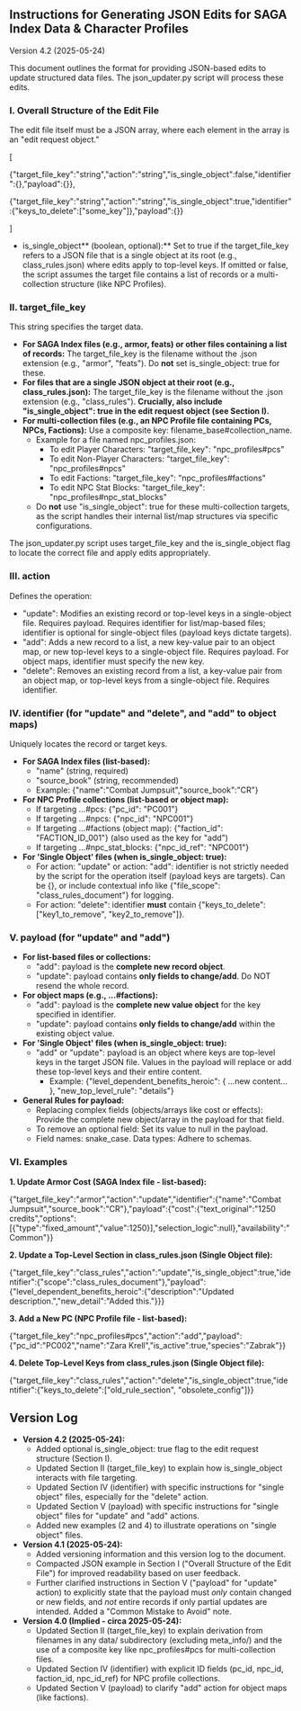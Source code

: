 ## Instructions for Generating JSON Edits for SAGA Index Data & Character Profiles

Version 4.2 (2025-05-24)

This document outlines the format for providing JSON-based edits to update structured data files. The json_updater.py script will process these edits.


### I. Overall Structure of the Edit File

The edit file itself must be a JSON array, where each element in the array is an "edit request object."

[

  {"target_file_key":"string","action":"string","is_single_object":false,"identifier":{},"payload":{}},

  {"target_file_key":"string","action":"string","is_single_object":true,"identifier":{"keys_to_delete":["some_key"]},"payload":{}}

]



* is_single_object** (boolean, optional):** Set to true if the target_file_key refers to a JSON file that is a single object at its root (e.g., class_rules.json) where edits apply to top-level keys. If omitted or false, the script assumes the target file contains a list of records or a multi-collection structure (like NPC Profiles).


### II. target_file_key

This string specifies the target data.



* **For SAGA Index files (e.g., armor, feats) or other files containing a list of records:** The target_file_key is the filename without the .json extension (e.g., "armor", "feats"). Do **not** set is_single_object: true for these.
* **For files that are a single JSON object at their root (e.g., **class_rules.json**):** The target_file_key is the filename without the .json extension (e.g., "class_rules"). **Crucially, also include **"is_single_object": true** in the edit request object (see Section I).**
* **For multi-collection files (e.g., an NPC Profile file containing PCs, NPCs, Factions):** Use a composite key: filename_base#collection_name.
    * Example for a file named npc_profiles.json:
        * To edit Player Characters: "target_file_key": "npc_profiles#pcs"
        * To edit Non-Player Characters: "target_file_key": "npc_profiles#npcs"
        * To edit Factions: "target_file_key": "npc_profiles#factions"
        * To edit NPC Stat Blocks: "target_file_key": "npc_profiles#npc_stat_blocks"
    * Do **not** use "is_single_object": true for these multi-collection targets, as the script handles their internal list/map structures via specific configurations.

The json_updater.py script uses target_file_key and the is_single_object flag to locate the correct file and apply edits appropriately.


### III. action

Defines the operation:



* "update": Modifies an existing record or top-level keys in a single-object file. Requires payload. Requires identifier for list/map-based files; identifier is optional for single-object files (payload keys dictate targets).
* "add": Adds a new record to a list, a new key-value pair to an object map, or new top-level keys to a single-object file. Requires payload. For object maps, identifier must specify the new key.
* "delete": Removes an existing record from a list, a key-value pair from an object map, or top-level keys from a single-object file. Requires identifier.


### IV. identifier (for "update" and "delete", and "add" to object maps)

Uniquely locates the record or target keys.



* **For SAGA Index files (list-based):**
    * "name" (string, required)
    * "source_book" (string, recommended)
    * Example: {"name":"Combat Jumpsuit","source_book":"CR"}
* **For NPC Profile collections (list-based or object map):**
    * If targeting ...#pcs: {"pc_id": "PC001"}
    * If targeting ...#npcs: {"npc_id": "NPC001"}
    * If targeting ...#factions (object map): {"faction_id": "FACTION_ID_001"} (also used as the key for "add")
    * If targeting ...#npc_stat_blocks: {"npc_id_ref": "NPC001"}
* **For 'Single Object' files (when **is_single_object: true**):**
    * For action: "update" or action: "add": identifier is not strictly needed by the script for the operation itself (payload keys are targets). Can be {}, or include contextual info like {"file_scope": "class_rules_document"} for logging.
    * For action: "delete": identifier **must** contain {"keys_to_delete": ["key1_to_remove", "key2_to_remove"]}.


### V. payload (for "update" and "add")



* **For list-based files or collections:**
    * "add": payload is the **complete new record object**.
    * "update": payload contains **only fields to change/add**. Do NOT resend the whole record.
* **For object maps (e.g., **...#factions**):**
    * "add": payload is the **complete new value object** for the key specified in identifier.
    * "update": payload contains **only fields to change/add** within the existing object value.
* **For 'Single Object' files (when **is_single_object: true**):**
    * "add" or "update": payload is an object where keys are top-level keys in the target JSON file. Values in the payload will replace or add these top-level keys and their entire content.
        * Example: {"level_dependent_benefits_heroic": { ...new content... }, "new_top_level_rule": "details"}
* **General Rules for **payload**:**
    * Replacing complex fields (objects/arrays like cost or effects): Provide the complete new object/array in the payload for that field.
    * To remove an optional field: Set its value to null in the payload.
    * Field names: snake_case. Data types: Adhere to schemas.


### VI. Examples

**1. Update Armor Cost (SAGA Index file - list-based):**

{"target_file_key":"armor","action":"update","identifier":{"name":"Combat Jumpsuit","source_book":"CR"},"payload":{"cost":{"text_original":"1250 credits","options":[{"type":"fixed_amount","value":1250}],"selection_logic":null},"availability":"Common"}}

**2. Update a Top-Level Section in **class_rules.json** (Single Object file):**

{"target_file_key":"class_rules","action":"update","is_single_object":true,"identifier":{"scope":"class_rules_document"},"payload":{"level_dependent_benefits_heroic":{"description":"Updated description.","new_detail":"Added this."}}}

**3. Add a New PC (NPC Profile file - list-based):**

{"target_file_key":"npc_profiles#pcs","action":"add","payload":{"pc_id":"PC002","name":"Zara Krell","is_active":true,"species":"Zabrak"}}

**4. Delete Top-Level Keys from **class_rules.json** (Single Object file):**

{"target_file_key":"class_rules","action":"delete","is_single_object":true,"identifier":{"keys_to_delete":["old_rule_section", "obsolete_config"]}}


## Version Log



* **Version 4.2 (2025-05-24):**
    * Added optional is_single_object: true flag to the edit request structure (Section I).
    * Updated Section II (target_file_key) to explain how is_single_object interacts with file targeting.
    * Updated Section IV (identifier) with specific instructions for "single object" files, especially for the "delete" action.
    * Updated Section V (payload) with specific instructions for "single object" files for "update" and "add" actions.
    * Added new examples (2 and 4) to illustrate operations on "single object" files.
* **Version 4.1 (2025-05-24):**
    * Added versioning information and this version log to the document.
    * Compacted JSON example in Section I ("Overall Structure of the Edit File") for improved readability based on user feedback.
    * Further clarified instructions in Section V ("payload" for "update" action) to explicitly state that the payload must *only* contain changed or new fields, and *not* entire records if only partial updates are intended. Added a "Common Mistake to Avoid" note.
* **Version 4.0 (Implied - circa 2025-05-24):**
    * Updated Section II (target_file_key) to explain derivation from filenames in any data/ subdirectory (excluding meta_info/) and the use of a composite key like npc_profiles#pcs for multi-collection files.
    * Updated Section IV (identifier) with explicit ID fields (pc_id, npc_id, faction_id, npc_id_ref) for NPC profile collections.
    * Updated Section V (payload) to clarify "add" action for object maps (like factions).
